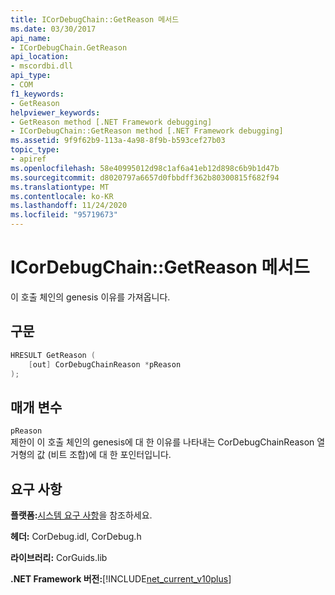 ```yaml
---
title: ICorDebugChain::GetReason 메서드
ms.date: 03/30/2017
api_name:
- ICorDebugChain.GetReason
api_location:
- mscordbi.dll
api_type:
- COM
f1_keywords:
- GetReason
helpviewer_keywords:
- GetReason method [.NET Framework debugging]
- ICorDebugChain::GetReason method [.NET Framework debugging]
ms.assetid: 9f9f62b9-113a-4a98-8f9b-b593cef27b03
topic_type:
- apiref
ms.openlocfilehash: 58e40995012d98c1af6a41eb12d898c6b9b1d47b
ms.sourcegitcommit: d8020797a6657d0fbbdff362b80300815f682f94
ms.translationtype: MT
ms.contentlocale: ko-KR
ms.lasthandoff: 11/24/2020
ms.locfileid: "95719673"
---
```

# <a name="icordebugchaingetreason-method"></a>ICorDebugChain::GetReason 메서드

이 호출 체인의 genesis 이유를 가져옵니다.  
  
## <a name="syntax"></a>구문  
  
```cpp  
HRESULT GetReason (  
    [out] CorDebugChainReason *pReason  
);  
```  
  
## <a name="parameters"></a>매개 변수  

 `pReason`  
 제한이 이 호출 체인의 genesis에 대 한 이유를 나타내는 CorDebugChainReason 열거형의 값 (비트 조합)에 대 한 포인터입니다.  
  
## <a name="requirements"></a>요구 사항  

 **플랫폼:**[시스템 요구 사항](../../get-started/system-requirements.md)을 참조하세요.  
  
 **헤더:** CorDebug.idl, CorDebug.h  
  
 **라이브러리:** CorGuids.lib  
  
 **.NET Framework 버전:**[!INCLUDE[net_current_v10plus](../../../../includes/net-current-v10plus-md.md)]
